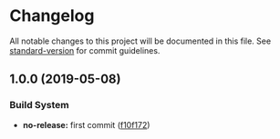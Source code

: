 # Changelog

All notable changes to this project will be documented in this file. See [standard-version](https://github.com/conventional-changelog/standard-version) for commit guidelines.

## 1.0.0 (2019-05-08)


### Build System

* **no-release:** first commit ([f10f172](https://github.com/Kikobeats/luminati-tunnel/commit/f10f172))
